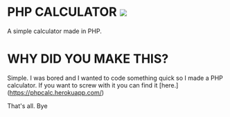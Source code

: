 # PHP CALCULATOR [![](https://img.shields.io/badge/Heroku%20Status-Online-brightgreen.svg)](https://phpcalc.herokuapp.com/)
A simple calculator made in PHP.

# WHY DID YOU MAKE THIS?

Simple. I was bored and I wanted to code something quick so I made a PHP calculator. If you want to screw with it you can find it [here.] (https://phpcalc.herokuapp.com/)

That's all. Bye

